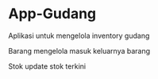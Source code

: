 # App-Gudang
Aplikasi untuk mengelola inventory gudang

Barang
mengelola masuk keluarnya barang 

Stok
update stok terkini
